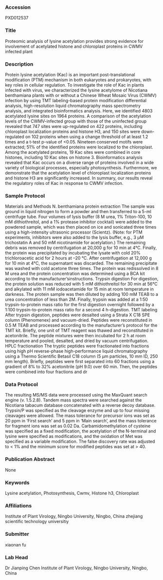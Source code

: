 ### Accession
PXD012537

### Title
Proteomic analysis of lysine acetylation provides strong evidence for involvement of acetylated histone and chloroplast proteins in CWMV infected plant

### Description
Protein lysine acetylation (Kac) is an important post-translational modification (PTM) mechanism in both eukaryotes and prokaryotes, with key roles in cellular regulation. To investigate the role of Kac in plants infected with virus, we characterized the lysine acetylome of Nicotiana benthamiana plants with or without a Chinese Wheat Mosaic Virus (CWMV) infection by using TMT labeling-based protein modification differential analysis, high-resolution liquid chromatography mass spectrometry analysis, and integrated bioinformatics analysis. Here, we identified 4803 acetylated lysine sites on 1964 proteins. A comparison of the acetylation levels of the CWMV-infected group with those of the uninfected group revealed that 747 sites were up-regulated on 422 proteins, including chloroplast localization proteins and histone H3, and 150 sites were down-regulated on 102 proteins when using a change threshold of at least 1.2 times and a t-test p-value of <0.05. Nineteen conserved motifs were extracted; 51% of the identified proteins were localized to the chloroplast. Among the acetylated proteins, 19 Kac sites were combined in core histones, including 10 Kac sites on histone 3. Bioinformatics analysis revealed that Kac occurs on a diverse range of proteins involved in a wide variety of biological processes, especially photosynthesis. Furthermore, we demonstrate that the acetylation level of chloroplast localization proteins and histone H3 are significantly increased. In summary, our results reveal the regulatory roles of Kac in response to CWMV infection.

### Sample Protocol
Materials and Methods N. benthamiana protein extraction The sample was ground in liquid nitrogen to form a powder and then transferred to a 5-ml centrifuge tube. Four volumes of lysis buffer (8 M urea, 1% Triton-100, 10 mM dithiothreitol, and a 1% protease inhibitor cocktail) were added to the powdered sample, which was then placed on ice and sonicated three times using a high-intensity ultrasonic processor (Scientz). (Note: for PTM experiments, inhibitors were also added to the lysis buffer, e.g., 3 μM trichostatin A and 50 mM nicotinamide for acetylation.) The remaining debris was removed by centrifugation at 20,000 g for 10 min at 4°C. Finally, the protein was precipitated by incubating the lysate with cold 20% trichloroacetic acid for 2 hours at –20 °C. After centrifugation at 12,000 g for 10 min at 4°C, the supernatant was discarded. The remaining precipitate was washed with cold acetone three times. The protein was redissolved in 8 M urea and the protein concentration was determined using a BCA kit according to the manufacturer’sinstructions. Trypsin digestion For digestion, the protein solution was reduced with 5 mM dithiothreitol for 30 min at 56°C and alkylated with 11 mM iodoacetamide for 15 min at room temperature in darkness. The protein sample was then diluted by adding 100 mM TEAB to a urea concentration of less than 2M. Finally, trypsin was added at a 1:50 trypsin-to-protein mass ratio for the first digestion overnight followed by a 1:100 trypsin-to-protein mass ratio for a second 4 h-digestion. TMT labeling After trypsin digestion, peptides were desalted using a Strata X C18 SPE column (Phenomenex) and vacuum-dried. Peptides were reconstituted in 0.5 M TEAB and processed according to the manufacturer’s protocol for the TMT kit. Briefly, one unit of TMT reagent was thawed and reconstituted in acetonitrile. The peptide mixtures were then incubated for 2 h at room temperature and pooled, desalted, and dried by vacuum centrifugation. HPLC fractionation The tryptic peptides were fractionated into fractions using high pH reverse-phase high-performance liquid chromatography using a Thermo Scientific Betasil C18 column (5 μm particles, 10 mm ID, 250 mm length). Briefly, peptides were first separated into 60 fractions using a gradient of 8% to 32% acetonitrile (pH 9.0) over 60 min. Then, the peptides were combined into four fractions and dr

### Data Protocol
The resulting MS/MS data were processed using the MaxQuant search engine (v. 1.5.2.8). Tandem mass spectra were searched against the Nicotiana tabacum database concatenated with a reverse decoy database. Trypsin/P was specified as the cleavage enzyme and up to four missing cleavages were allowed. The mass tolerance for precursor ions was set as 20 ppm in ‘First search’ and 5 ppm in ‘Main search’, and the mass tolerance for fragment ions was set as 0.02 Da. Carbamidomethylation of cysteine was specified as a fixed modification, the acetylation of the N-terminal and lysine were specified as modifications, and the oxidation of Met was specified as a variable modification. The false discovery rate was adjusted to < 1% and the minimum score for modified peptides was set at > 40.

### Publication Abstract
None

### Keywords
Lysine acetylation, Photosynthesis, Cwmv, Histone h3, Chloroplast

### Affiliations
Institute of Plant Virology, Ningbo University, Ningbo, China
zhejiang scientific technology universitiy

### Submitter
xiaonan fu

### Lab Head
Dr Jianping Chen
Institute of Plant Virology, Ningbo University, Ningbo, China


